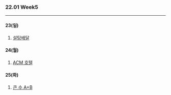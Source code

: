 ### 22.01 Week5

-------

#### 23(일)

1. [설탕배달](https://www.acmicpc.net/problem/2839)

#### 24(월)

1. [ACM 호텔](https://www.acmicpc.net/problem/10250)

#### 25(화)

1. [큰 수 A+B](https://www.acmicpc.net/problem/10757)